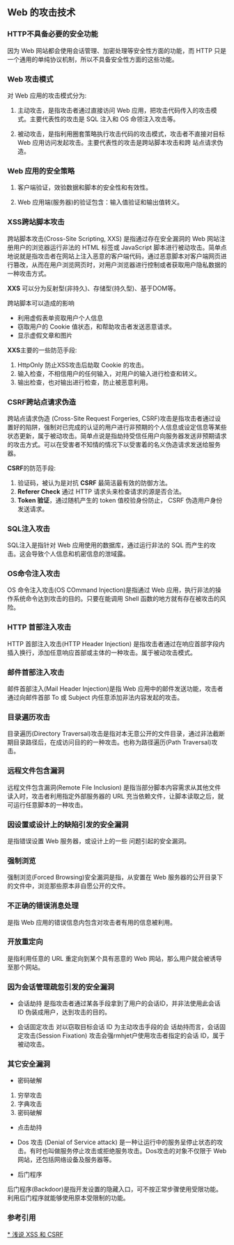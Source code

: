 ## Web 的攻击技术

### HTTP不具备必要的安全功能

因为 Web 网站都会使用会话管理、加密处理等安全性方面的功能，而 HTTP 只是一个通用的单纯协议机制，所以不具备安全性方面的这些功能。


### Web 攻击模式

对 Web 应用的攻击模式分为: 
1. 主动攻击，是指攻击者通过直接访问 Web 应用，把攻击代码传入的攻击模式。主要代表性的攻击是 SQL 注入和 OS 命领注入攻击等。

2. 被动攻击，是指利用圈套策略执行攻击代码的攻击模式，攻击者不直接对目标 Web 应用访问发起攻击。主要代表性的攻击是跨站脚本攻击和跨 站点请求伪造。


### Web 应用的安全策略

1. 客户端验证，效验数据和脚本的安全性和有效性。

2. Web 应用端(服务器)的验证包含：输入值验证和输出值转义。


### **XSS**跨站脚本攻击

跨站脚本攻击(Cross-Site Scripting, XXS) 是指通过存在安全漏洞的 Web 网站注册用户的浏览器运行非法的 HTML 标签或 JavaScript 脚本进行被动攻击。简单点地说就是指攻击者在网站上注入恶意的客户端代码，通过恶意脚本对客户端网页进行篡改，从而在用户浏览网页时，对用户浏览器进行控制或者获取用户隐私数据的一种攻击方式。

**XXS** 可以分为反射型(非持久)、存储型(持久型)、基于DOM等。

跨站脚本可以造成的影响
- 利用虚假表单资取用户个人信息
- 窃取用户的 Cookie 值状态，和帮助攻击者发送恶意请求。
- 显示虚假文章和图片

**XXS**主要的一些防范手段:
1. HttpOnly 防止XSS攻击后劫取 Cookie 的攻击。
2. 输入检查，不相信用户的任何输入，对用户的输入进行检查和转义。
3. 输出检查，也对输出进行检查，防止被恶意利用。

### **CSRF**跨站点请求伪造

跨站点请求伪造 (Cross-Site Request Forgeries, CSRF)攻击是指攻击者通过设置好的陷阱，强制对已完成的认证的用户进行非预期的个人信息或设定信息等某些状态更新，属于被动攻击。简单点说是指劫持受信任用户向服务器发送非预期请求的攻击方式。可以在受害者不知情的情况下以受害着的名义伪造请求发送给服务器。


**CSRF**的防范手段:
1. 验证码，被认为是对抗 **CSRF** 最简洁最有效的防御方法。
2. **Referer Check** 通过 HTTP 请求头来检查请求的源是否合法。
3. **Token 验证**，通过随机产生的 token 值校验身份防止， CSRF 伪造用户身份发送请求。



### SQL注入攻击

SQL注入是指针对 Web 应用使用的数据库，通过运行非法的 SQL 而产生的攻击。这会导致个人信息和机密信息的泄域露。

### OS命令注入攻击

OS 命令注入攻击(OS COmmand Injection)是指通过 Web 应用，执行非法的操作系统命令达到攻击的目的。只要在能调用 Shell 函数的地方就有存在被攻击的风险。

### HTTP 首部注入攻击

HTTP 首部注入攻击(HTTP Header Injection) 是指攻击者通过在响应首部字段内插入换行，添加任意响应首部或主体的一种攻击。属于被动攻击模式。


### 邮件首部注入攻击

邮件首部注入(Mail Header Injection)是指 Web 应用中的邮件发送功能，攻击者通过向邮件首部 To 或 Subject 内任意添加非法内容发起的攻击。

### 目录遍历攻击

目录遍历(Directory Traversal)攻击是指对本无意公开的文件目录，通过非法截断期目录路径后，在成访问目的的一种攻击。也称为路径遍历(Path Traversal)攻击。

### 远程文件包含漏洞

远程文件包含漏洞(Remote File Inclusion) 是指当部分脚本内容需求从其他文件读入时，攻击者利用指定外部服务器的 URL 充当依赖文件，让脚本读取之后，就可运行任意脚本的一种攻击。

### 因设置或设计上的缺陷引发的安全漏洞

是指错误设置 Web 服务器，或设计上的一些 问题引起的安全漏洞。

### 强制浏览

强制浏览(Forced Browsing)安全漏洞是指，从安置在 Web 服务器的公开目录下的文件中，浏览那些原本非自愿公开的文件。

### 不正确的错误消息处理
是指 Web 应用的错误信息内包含对攻击者有用的信息被利用。

### 开放重定向
是指利用任意的 URL 重定向到某个具有恶意的 Web 网站，那么用户就会被诱导至那个网站。

### 因为会话管理疏忽引发的安全漏洞

- 会话劫持
是指攻击者通过某各手段拿到了用户的会话ID，并非法使用此会话 ID 伪装成用户，达到攻击的目的。

- 会话固定攻击
对以窃取目标会话 ID 为主动攻击手段的会 话劫持而言，会话固定攻击(Session Fixation)  攻击会强rmhjet户使用攻击者指定的会话 ID，属于被动攻击。


### 其它安全漏洞

- 密码破解
1) 穷举攻击
2) 字典攻击
3) 密码破解


- 点击劫持
- Dos 攻击 (Denial of Service attack) 是一种让运行中的服务呈停止状态的攻击。有时也叫做服务停止攻击或拒绝服务攻击。Dos攻击的对象不仅限于 Web 网站，还包括网络设备及服务器等。

- 后门程序

后门程序(Backdoor)是指开发设置的隐藏入口，可不按正常步骤使用受限功能。利用后门程序就能够使用原本受限制的功能。


### 参考引用

[* 浅说 XSS 和 CSRF](https://juejin.im/entry/5b4b56fd5188251b1a7b2ac1)